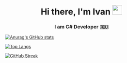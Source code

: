 

<!--
**koles111ivan/koles111ivan** is a ✨ _special_ ✨ repository because its `README.md` (this file) appears on your GitHub profile.

Here are some ideas to get you started:

- 🔭 I’m currently working on ...
- 🌱 I’m currently learning ...
- 👯 I’m looking to collaborate on ...
- 🤔 I’m looking for help with ...
- 💬 Ask me about ...
- 📫 How to reach me: ...
- 😄 Pronouns: ...
- ⚡ Fun fact: ...
-->
<h1 align="center">Hi there, I'm Ivan 
<img src="https://github.com/blackcater/blackcater/raw/main/images/Hi.gif" height="32"/></h1>
<h3 align="center">I am C# Developer 🇷🇺</h3>


[![Anurag's GitHub stats](https://github-readme-stats.vercel.app/api?username=koles111ivan)](https://github.com/anuraghazra/github-readme-stats)


[![Top Langs](https://github-readme-stats.vercel.app/api/top-langs/?username=koles111ivan)](https://github.com/anuraghazra/github-readme-stats)

[![GitHub Streak](https://github-readme-streak-stats.herokuapp.com/?user=koles111ivan)](https://git.io/streak-stats)
